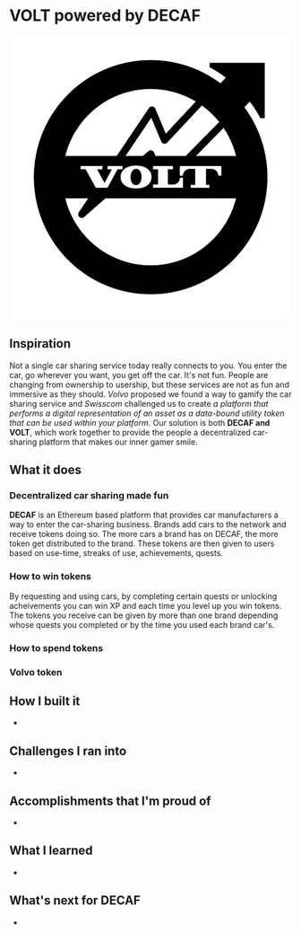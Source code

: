 # VOLT powered by DECAF
![volt](/images/volt.jpg)

## Inspiration
   Not a single car sharing service today really connects to you. You enter the car, go wherever you want, you get off the car. It's not fun. People are changing from ownership to usership, but these services are not as fun and immersive as they should. *Volvo* proposed we found a way to gamify the car sharing service and *Swisscom* challenged us to create *a platform that performs a digital representation of an asset as a data-bound utility token that can be used within your platform*. Our solution is both **DECAF and VOLT**, which work together to provide the people a decentralized car-sharing platform that makes our inner gamer smile.
## What it does

### Decentralized car sharing made fun
   **DECAF** is an Ethereum based platform that provides car manufacturers a way to enter the car-sharing business. Brands add cars to the network and receive tokens doing so. The more cars a brand has on DECAF, the more token get distributed to the brand. These tokens are then given to users based on use-time, streaks of use, achievements, quests. 
   ### How to win tokens
     
   By requesting and using cars, by completing certain quests or unlocking acheivements you can win XP and each time you level up you win tokens. The tokens you receive can be given by more than one brand depending whose quests you completed or by the time you used each brand car's.
   ### How to spend tokens
  
### Volvo token

## How I built it
-
## Challenges I ran into
-
## Accomplishments that I'm proud of
-
## What I learned
-
## What's next for DECAF
-
